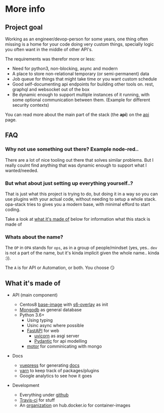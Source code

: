 # More info

## Project goal

Working as an engineer/devop-person for some years, one thing often missing is a home for your code doing very custom things, specially logic you often want in the middle of other API's.

The requirements was therefor more or less:

* Need for python3, non-blocking, async and modern
* A place to store non-relational temporary (or semi-permanent) data
* Job queue for things that might take time or you want custom schedule
* Good self-documenting api endpoints for building other tools on. rest, graphql and websocket out of the box
* Be dynamic enough to support multiple instances of it running, with some optional communication between them. (Example for different security contexts)

You can read more about the main part of the stack (the **api**) on the [api](/api) page.


## FAQ

### Why not use something out there? Example node-red..

There are a lot of nice tooling out there that solves similar problems. But I really coulnt find anything that was dynamic enough to support what I wanted/needed.

### But what about just setting up everything yourself..?

That is just what this project is trying to do, but doing it in a way so you can use plugins with your actual code, without needing to setup a whole stack. opa-stack tries to gives you a modern base, with minimal efford to start coding.

Take a look at [what it's made of](#what-it-s-made-of) below for information what this stack is made of

### Whats about the name?

The `OP` in `OPA` stands for `ops`, as in a group of people/mindset (yes, yes.. `dev` is not a part of the name, but it's kinda implicit given the whole name.. kinda :)).

The `A` is for API or Automation, or both. You choose :smirk:


## What it's made of

* API (main component)
  * Centos8 [base-image](https://hub.docker.com/r/opastack/base-centos) with [s6-overlay](https://github.com/just-containers/s6-overlay) as init
  * [Mongodb](https://www.mongodb.com/) as general database
  * Python 3.6+
    * Using typing
    * Usinc async where possible
    * [FastAPI](https://fastapi.tiangolo.com/) for web
      * [uvicorn](https://www.uvicorn.org/) as asgi server
      * [Pydantic](https://pydantic-docs.helpmanual.io/) for api modelling
    * [motor](https://motor.readthedocs.io/) for comminicating with mongo

* Docs
  * [vuepress](vuepress.vuejs.org/) for generating [docs](https://github.com/opa-stack/opa-stack.github.io)
  * [yarn](https://yarnpkg.com/) to keep track of packages/plugins
  * Google analytics to see how it goes

* Development
  * Everything under [github](https://github.com/opa-stack)
  * [Travis-ci](https://travis-ci.org/opa-stack/) for stuff
  * An [organization](https://hub.docker.com/orgs/opastack) on hub.docker.io for container-images